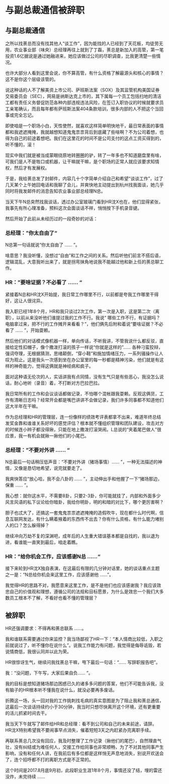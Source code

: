 # 与副总裁通信被辞职

## 与副总裁通信

之所以找蒉总而没有找其他人“谈工作”，因为能找的人已经到了天花板，均徒劳无用，农业事业部（味央）总经理再往上就到了丁磊，蒉总是新加入的高管，第一笔投资1.6亿据说是通过她融进来，她应该做过公司的尽职调查，比我更清楚一些情况。

也许大部分人看到这里会说，你不算高管，有什么资格了解最源头和核心的事情？这不是你这个层级该管的。

说这种话的人不了解美资上市公司、萨班斯法案（SOX）及其监管机构美国证券交易委员会（SEC），网易是纳斯达克上市的，其下属每一个员工包括扫地的清洁工都有责任义务督促防范各种内部违规违法风险，在签订入职协议的时候就要求员工亲笔确认，而且每年都有萨班斯法案404条款培训，很多内部的人不把这个当回事或完全忘记。

即使咱是一个职场小白，天性使然，就喜欢这样简单明快地干，最日常表面的事情都和我遮遮掩掩，我就越想知道鬼鬼祟祟背后到底藏了些啥啊？不为公司着想，也得为自己的前途着想吧。我们在这里花的时间不是公司支付的这点工资买得到的，听不懂的，滚！

现实中我们就是被当成蒙眼绕原地转圈圈的驴，转了一年多也不知道磨盘里有啥，可我们是人不是牲口或机器，让干嘛就干嘛，是个职场的正常人就应该要求知情权，然后才有发展权。

于是，我给蒉总发了封邮件，内容几十个字简单介绍自己和希望“谈谈工作”，过了几天某个上午她回电话和我聊了会儿，并爽快地主动提出到杭州找我面谈，她几乎同时将我发邮件的消息告知农业事业部总经理N总。

当天下午N总突然找我谈话，透过办公室玻璃门看到HR沈X也在，他们显得紧张，我事先有所心理准备，预料这次会面谈话不祥，悄悄按下手机录音键。

然后开始了此前从未经历过的一段奇妙的对话：



### 总经理：”你太自由了“

N总第一句话就说“你太自由了 …… ”。

啥意思？我没听懂，没想过“自由”和工作之间的关系。然后听他们前言不搭后语，逻辑混乱，大意我听出来了，就是拐弯抹角地说我不能越过他和新上任的蒉总聊工作。



### HR：”要啥证据？不必看了 …… “

紧接着N总和HR沈X开始提，我日常工作哪里不行，以前都是夸我工作哪里干得好，这让人很诧异。

我入职已经1年8个月，HR和我只谈过2次工作，第一次是入职，这是第二次（离职），以前从来没听他们谁提过我的工作不行。我说“ 哪些工作不行，有证据吗？电脑拿过来，把不行的工作摊开来看看？”，他们俩先后附和着说“要啥证据？不必看了 …… ”，开始耍赖。

然后他们的对话模式像机器一样，单向传话，不听我讲，不管我说什么都反驳，直接给定性扣帽子，像个撒泼打滚的孩子一样说“你就是这样的”…… 各种刁蛮狡辩，强词夺理，无根据猜测，思绪颠倒，“穿小鞋”和施加情绪压力，一系列骚操作让人叹为观止。这是我头一次感到坐在办公室里的每一秒都是精神污染，他们就是有这样的神奇能力，觉得这俩就是神经病和疯子。

面对这种语无伦次的人，实话讲我有点同情，没有生气只是有些恶心，我没怎么说话，耐心地听（录音）着，不打断对方巴拉巴拉。

我日常所有的工作和会议谈话都做记录，不怕哪个混帐跟我耍赖。反观这俩货，工作有清晰日志吗？经常开会都是嘴巴讲讲不会做记录，我们许多同事都不知道他们这大半年在干嘛。

作为总经理和HR的管理层，连一份像样的绩效考评表都拿不出来，难道年终总结发奖金靠和谁谁关系好坏的感觉评估？根本就不懂组织管理和团队建设，攻击对方的时候连小辫子都没得揪，只能在地上撒泼打滚哭闹。L总说的“夹着尾巴做人”很应景，我一有机会就揪一揪他们的小尾巴。



### 总经理：”不要对外讲 …… “

N总最后一句话稍压低声音：“不要对外讲（猪场事情）…… ”，一种无法描述的神情，又像是恳切地希望，说完就要走了。

我爽快答应“放心哈，我不会八卦的 …… ”，主动伸出手和他握了一下“猪场那边，保重 …… ”。

我心想：就你这水平，不需要8卦，只要2-3卦，你可能就挂了，内部和外面多少风言风语的私下议论给你暗卦，我给你明卦，明的和暗的对比下，哪个更厉害啊？

胆子也忒大了，还搞这一套鬼鬼祟祟遮遮掩掩的造假吹牛，现在都什么时代啊，信息互联网发达，有什么瞒着掖着的东西传不出去？你有什么资格，有什么能力堵别人的口？怎么躲得掉？

继续冲向万劫不复的深渊吧，成年后的人生重大错误基本都是自找的，我以退为进，看谁能一直笑到最后，咱走着瞧。



### HR：”给你机会工作，应该感谢N总 ……“

接下来轮到HR沈X独自表演，在这最后有限的几分钟对话里，她的谈话重点主题之一是：“N总给你机会来这里工作，应该感谢他 ……”。

我觉得HR的思路不对，我愿意来这里工作，是不是他们也应该感谢我？我应该效忠自己的价值观和理想，遵循公司的法规和目标愿景，为什么是效忠一个我们大多数员工根本不了解，不看好也看不懂的管理层？

## 被辞职

HR还强调要求：不得再和蒉总联系 ……。

我和谁联系需要通过你来监控？我当场鄙视了HR一下：“本人情商比较低，入职之前就说过了，听不懂你在说什么”。说我工作能力有问题，我觉得是侮辱诋毁，若说情商低，我很认同并以此为荣。

HR很惊讶生气，继续问我找蒉总干嘛，甩下最后一句话：“…… 写辞职报告吧”。

我：“没问题，下午写，大家后果自负…… ”。

我的目标是想知道猪场那边困惑已久的诸多多问题的答案，他们不可能告诉我，没有脑子的HR根本听不懂我在说什么，就没必要再多废话。

折腾这一场，头一回对我的工作挑刺找毛病的真实意图是为了阻止我和蒉总通信，这最后一次谈话持续约小于30分钟，我当时只想尽快离开这个环境，还有更重要的活儿抓紧时间去干。

我当天下午就写了邮件给HR和总经理：看不到公司和自己的未来前途，请辞。  
HR沈X特别希望我不要闹事早点消失，催着短短3天之内赶紧办完离职手续。

再联系蒉总几次没有回应，我及时整理了工作记录（揪他们的尾巴），自然理直气壮，没有纠结或为难任何人，交接工作给同事也非常顺畅，为了不对其他同事产生影响，没有和任何人讲，在我前后有多位都是这样悄无声息地消失，别说开欢送会了，连个招呼都不打的离职方式是不正常的。

这个时间是2017.8月底9月初，此段职业生涯1年8个月，事情还没了结，埋的雷还没炸，未完待续 ……

